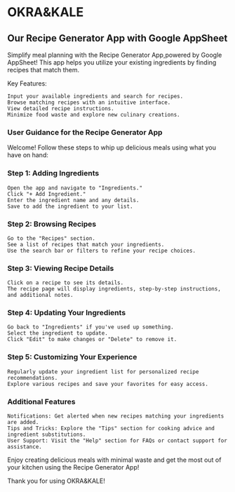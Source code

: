 # OKRA&KALE

## Our Recipe Generator App with Google AppSheet 
Simplify meal planning with the Recipe Generator App,powered by Google AppSheet! This app helps you utilize your existing ingredients by finding recipes that match them.

Key Features:

    Input your available ingredients and search for recipes.
    Browse matching recipes with an intuitive interface.
    View detailed recipe instructions.
    Minimize food waste and explore new culinary creations.

### User Guidance for the Recipe Generator App 

Welcome! Follow these steps to whip up delicious meals using what you have on hand:

### Step 1: Adding Ingredients 

    Open the app and navigate to "Ingredients."
    Click "+ Add Ingredient."
    Enter the ingredient name and any details.
    Save to add the ingredient to your list.

### Step 2: Browsing Recipes 

    Go to the "Recipes" section.
    See a list of recipes that match your ingredients.
    Use the search bar or filters to refine your recipe choices.

### Step 3: Viewing Recipe Details 

    Click on a recipe to see its details.
    The recipe page will display ingredients, step-by-step instructions, and additional notes.

### Step 4: Updating Your Ingredients 

    Go back to "Ingredients" if you've used up something.
    Select the ingredient to update.
    Click "Edit" to make changes or "Delete" to remove it.

### Step 5: Customizing Your Experience 

    Regularly update your ingredient list for personalized recipe recommendations.
    Explore various recipes and save your favorites for easy access.

### Additional Features 

    Notifications: Get alerted when new recipes matching your ingredients are added.
    Tips and Tricks: Explore the "Tips" section for cooking advice and ingredient substitutions.
    User Support: Visit the "Help" section for FAQs or contact support for assistance.

Enjoy creating delicious meals with minimal waste and get the most out of your kitchen using the Recipe Generator App!

Thank you for using OKRA&KALE!
